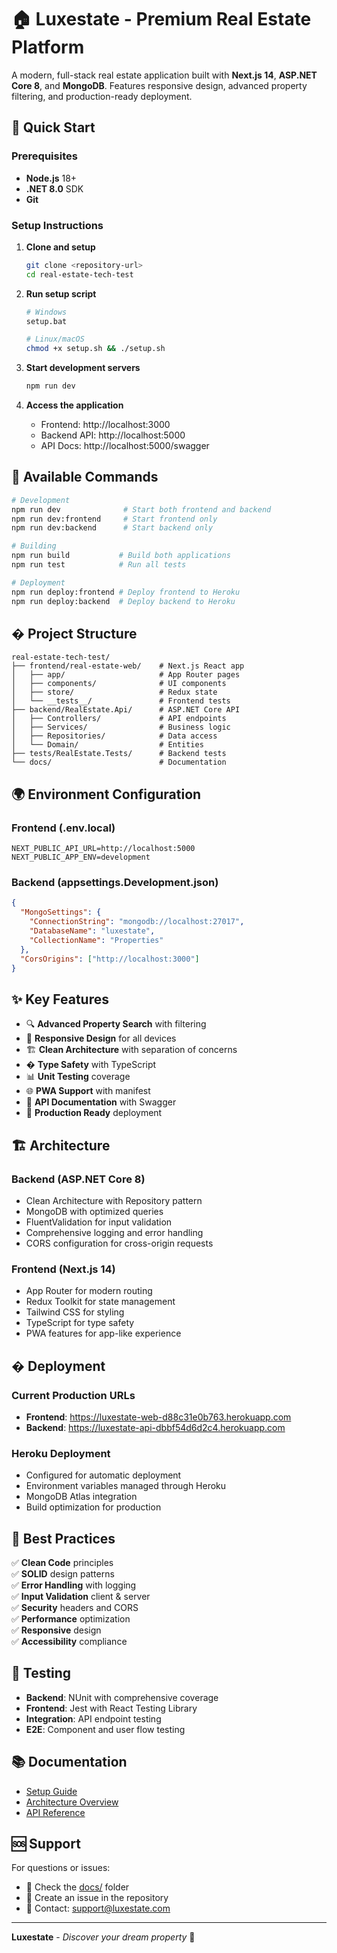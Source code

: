 # 🏠 Luxestate - Premium Real Estate Platform

A modern, full-stack real estate application built with **Next.js 14**, **ASP.NET Core 8**, and **MongoDB**. Features responsive design, advanced property filtering, and production-ready deployment.

## 🚀 Quick Start

### Prerequisites
- **Node.js** 18+
- **.NET 8.0** SDK  
- **Git**

### Setup Instructions

1. **Clone and setup**
   ```bash
   git clone <repository-url>
   cd real-estate-tech-test
   ```

2. **Run setup script**
   ```bash
   # Windows
   setup.bat
   
   # Linux/macOS  
   chmod +x setup.sh && ./setup.sh
   ```

3. **Start development servers**
   ```bash
   npm run dev
   ```

4. **Access the application**
   - Frontend: http://localhost:3000
   - Backend API: http://localhost:5000
   - API Docs: http://localhost:5000/swagger

## 🎯 Available Commands

```bash
# Development
npm run dev              # Start both frontend and backend
npm run dev:frontend     # Start frontend only
npm run dev:backend      # Start backend only

# Building
npm run build           # Build both applications
npm run test            # Run all tests

# Deployment
npm run deploy:frontend # Deploy frontend to Heroku
npm run deploy:backend  # Deploy backend to Heroku
```

## � Project Structure

```
real-estate-tech-test/
├── frontend/real-estate-web/    # Next.js React app
│   ├── app/                     # App Router pages
│   ├── components/              # UI components
│   ├── store/                   # Redux state
│   └── __tests__/               # Frontend tests
├── backend/RealEstate.Api/      # ASP.NET Core API
│   ├── Controllers/             # API endpoints
│   ├── Services/                # Business logic
│   ├── Repositories/            # Data access
│   └── Domain/                  # Entities
├── tests/RealEstate.Tests/      # Backend tests
└── docs/                        # Documentation
```

## 🌍 Environment Configuration

### Frontend (.env.local)
```env
NEXT_PUBLIC_API_URL=http://localhost:5000
NEXT_PUBLIC_APP_ENV=development
```

### Backend (appsettings.Development.json)
```json
{
  "MongoSettings": {
    "ConnectionString": "mongodb://localhost:27017",
    "DatabaseName": "luxestate",
    "CollectionName": "Properties"
  },
  "CorsOrigins": ["http://localhost:3000"]
}
```

## ✨ Key Features

- 🔍 **Advanced Property Search** with filtering
- 📱 **Responsive Design** for all devices  
- 🏗️ **Clean Architecture** with separation of concerns
- � **Type Safety** with TypeScript
- 📊 **Unit Testing** coverage
- 🌐 **PWA Support** with manifest
- 📖 **API Documentation** with Swagger
- 🚀 **Production Ready** deployment

## 🏗️ Architecture

### Backend (ASP.NET Core 8)
- Clean Architecture with Repository pattern
- MongoDB with optimized queries
- FluentValidation for input validation
- Comprehensive logging and error handling
- CORS configuration for cross-origin requests

### Frontend (Next.js 14)
- App Router for modern routing
- Redux Toolkit for state management
- Tailwind CSS for styling
- TypeScript for type safety
- PWA features for app-like experience

## � Deployment

### Current Production URLs
- **Frontend**: https://luxestate-web-d88c31e0b763.herokuapp.com
- **Backend**: https://luxestate-api-dbbf54d6d2c4.herokuapp.com

### Heroku Deployment
- Configured for automatic deployment
- Environment variables managed through Heroku
- MongoDB Atlas integration
- Build optimization for production

## 📝 Best Practices

✅ **Clean Code** principles  
✅ **SOLID** design patterns  
✅ **Error Handling** with logging  
✅ **Input Validation** client & server  
✅ **Security** headers and CORS  
✅ **Performance** optimization  
✅ **Responsive** design  
✅ **Accessibility** compliance  

## 🧪 Testing

- **Backend**: NUnit with comprehensive coverage
- **Frontend**: Jest with React Testing Library
- **Integration**: API endpoint testing
- **E2E**: Component and user flow testing

## 📚 Documentation

- [Setup Guide](docs/SETUP.md)
- [Architecture Overview](docs/ARCHITECTURE.md)  
- [API Reference](docs/API.md)

## 🆘 Support

For questions or issues:
- 📖 Check the [docs/](docs/) folder
- 🐛 Create an issue in the repository
- 📧 Contact: support@luxestate.com

---

**Luxestate** - *Discover your dream property* 🏡
